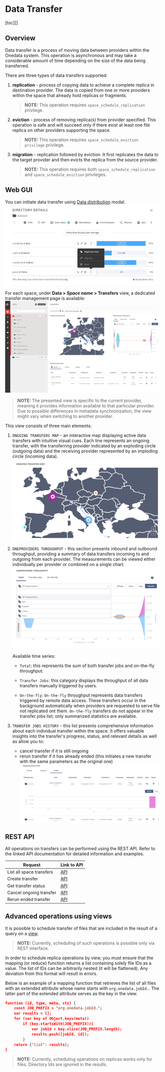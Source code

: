# Data Transfer

[toc][]


## Overview

Data transfer is a process of moving data between providers within the 
Onedata system. This operation is asynchronous and may take a considerable 
amount of time depending on the size of the data being transferred.

There are three types of data transfers supported:

1. **replication** - process of copying data to achieve a complete replica in 
   destination provider. The data is copied from one or more providers within 
   the space that already hold replicas or fragments.
   > **NOTE:** This operation requires `space_schedule_replication` privilege.

2. **eviction** - process of removing replica(s) from provider specified. This 
   operation is safe and will succeed only if there exist at least one file 
   replica on other providers supporting the space. 
   > **NOTE:** This operation requires `space_schedule_eviction privilege` privilege.

3. **migration** - replication followed by eviction. It first replicates the data 
   to the target provider and then evicts the replica from the source provider. 
   > **NOTE:** This operation requires both `space_schedule_replication` and 
   > `space_schedule_eviction` privileges.


## Web GUI

You can initiate data transfer using [Data distribution](data.md#file-distribution) 
modal:
![image](../../images/user-guide/data-transfer/initiate-transfer.png#screenshot) 

For each space, under **Data > *Space name* > Transfers** view, a dedicated 
transfer management page is available:
![image](../../images/user-guide/data-transfer/transfer-page.png#screenshot) 
> **NOTE:** The presented view is specific to the current provider, meaning it 
> provides information available to that particular provider. Due to possible 
> differences in metadata synchronization, the view might vary when switching 
> to another provider.

This view consists of three main elements:
1. `ONGOING TRANSFERS MAP` - an interactive map displaying active data transfers 
   with intuitive visual cues. Each line represents an ongoing transfer, with 
   the transferring provider indicated by an exploding circle (outgoing data) 
   and the receiving provider represented by an imploding circle (incoming data).
   ![image](../../images/user-guide/data-transfer/ongoing-transfers-map.png#screenshot) 

2. `ONEPROVIDERS THROUGHPUT` - this section presents inbound and outbound 
   throughput, providing a summary of data transfers incoming to and outgoing 
   from each provider. The measurements can be viewed either individually per 
   provider or combined on a single chart.
   ![image](../../images/user-guide/data-transfer/oneprovider-throughput.png#screenshot) 

   Available time series:
   * `Total`: this represents the sum of both transfer jobs and 
     on-the-fly throughput.

   * `Transfer Jobs`: this category displays the throughput of all data 
     transfers manually triggered by users.

   * `On-the-fly`: `On-the-fly` throughput represents data transfers triggered 
     by remote data access. These transfers occur in the background automatically 
     when providers are requested to serve file not replicated ont them. 
     `On-the-fly` transfers do not appear in the transfer jobs list; only 
     summarized statistics are available.

3. `TRANSFER JOBS HISTORY` - this list presents comprehensive information about 
   each individual transfer within the space. It offers valuable insights into 
   the transfer's progress, status, and relevant details as well as allow you to:
   * cancel transfer if it is still ongoing
   * rerun transfer if it has already ended (this initiates a new transfer with 
   the same parameters as the original one)
   ![image](../../images/user-guide/data-transfer/transfers-history.png#screenshot) 


## REST API

All operations on transfers can be performed using the REST API.
Refer to the linked API documentation for detailed information and examples.

| Request                      | Link to API |
|------------------------------|-------------|
| List all space transfers     | [API](https://onedata.org/#/home/api/stable/oneprovider?anchor=operation/get_all_transfers)|
| Create transfer              | [API](https://onedata.org/#/home/api/stable/oneprovider?anchor=operation/create_transfer)|
| Get transfer status          | [API](https://onedata.org/#/home/api/stable/oneprovider?anchor=operation/get_transfer_status)|
| Cancel ongoing transfer      | [API](https://onedata.org/#/home/api/stable/oneprovider?anchor=operation/cancel_transfer)|
| Rerun ended  transfer        | [API](https://onedata.org/#/home/api/stable/oneprovider?anchor=operation/rerun_transfer)|


## Advanced operations using views

It is possible to schedule transfer of files that are included in the result 
of a query on a [view](views.md). 
> **NOTE:** Currently, scheduling of such operations is possible only via REST interface.

In order to schedule replica operations by view, you must ensure that the 
mapping (or reduce) function returns a list containing solely file IDs as 
a value. The list of IDs can be arbitrarily nested (it will be flattened). 
Any deviation from this format will result in errors.

Below is an example of a mapping function that retrieves the list of all files 
with an extended attribute whose name starts with `org.onedata.jobId.`. 
The latter part of the extended attribute serves as the key in the view.

```json
function (id, type, meta, ctx) {
    const JOB_PREFIX = "org.onedata.jobId.";
    var results = [];
    for (var key of Object.keys(meta))
        if (key.startsWith(JOB_PREFIX)){
            var jobId = key.slice(JOB_PREFIX.length);
            results.push([jobId, id]);
        }
    return {"list": results};
}
```
> **NOTE:** Currently, scheduling operations on replicas works only for files. 
> Directory Ids are ignored in the results.
